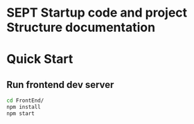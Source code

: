 # SEPT Startup code and  project Structure documentation 

# Quick Start

## Run frontend dev server

```bash
cd FrontEnd/
npm install
npm start
```
